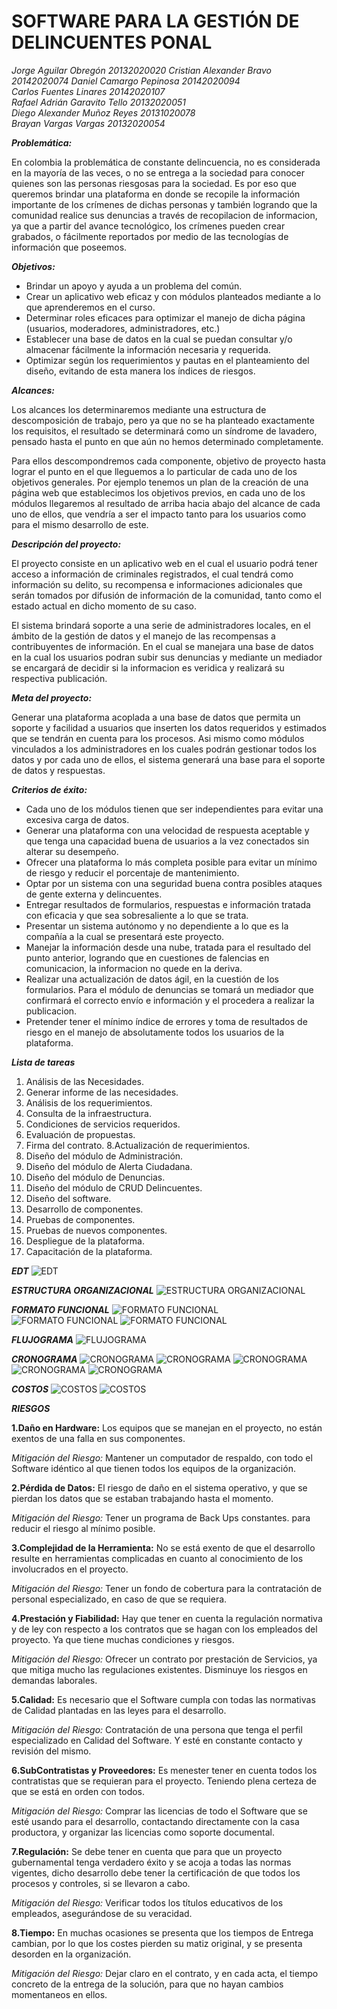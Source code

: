 # SOFTWARE PARA LA GESTIÓN DE DELINCUENTES PONAL

*Jorge Aguilar Obregón           20132020020
Cristian Alexander Bravo         20142020074
Daniel Camargo Pepinosa          20142020094                                                                                                                                                                                      
Carlos Fuentes Linares           20142020107                                                                                           
Rafael Adrián Garavito Tello     20132020051                                                                                           
Diego Alexander Muñoz Reyes      20131020078                                                                                           
Brayan Vargas Vargas             20132020054*                                                                                           



***Problemática:***

En colombia la problemática de constante delincuencia, no es considerada en la mayoría de las veces, o no se entrega a la sociedad para conocer quienes son las personas riesgosas para la sociedad. Es por eso que queremos brindar una plataforma en donde se recopile la información importante de los crímenes de dichas personas y también logrando que la comunidad realice sus denuncias a través de recopilacion de informacion, ya que a partir del avance tecnológico, los crímenes pueden crear grabados, o fácilmente reportados por medio de las tecnologías de información que poseemos.




***Objetivos:***

- Brindar un apoyo y ayuda a un problema del común.
- Crear un aplicativo web eficaz y con módulos planteados mediante a lo que aprenderemos en el curso.
- Determinar roles eficaces para optimizar el manejo de dicha página (usuarios, moderadores, administradores, etc.)
- Establecer una base de datos en la cual se puedan consultar y/o almacenar fácilmente la información necesaria y requerida.
- Optimizar según los requerimientos y pautas en el planteamiento del diseño, evitando de esta manera los índices de riesgos.


***Alcances:***

Los alcances los determinaremos mediante una estructura de descomposición de trabajo, pero ya que no se ha planteado exactamente los requisitos, el resultado se determinará como un síndrome de lavadero, pensado hasta el punto en que aún no hemos determinado completamente.

Para ellos descompondremos cada componente, objetivo de proyecto hasta lograr el punto en el que lleguemos a lo particular de cada uno de los objetivos generales. Por ejemplo tenemos un plan de la creación de una página web que establecimos los objetivos previos, en cada uno de los módulos llegaremos al resultado de arriba hacia abajo del alcance de cada uno de ellos, que vendría a ser el impacto tanto para los usuarios como para el mismo desarrollo de este. 

***Descripción del proyecto:***

El proyecto consiste en un aplicativo web en el cual el usuario podrá tener acceso a información de criminales registrados, el cual tendrá como información su delito, su recompensa e informaciones adicionales que serán tomados por difusión de información de la comunidad, tanto como el estado actual en dicho momento de su caso.

El sistema brindará soporte a una serie de administradores locales, en el ámbito de la gestión de datos y el manejo de las recompensas a contribuyentes de información. En el cual se manejara una base de datos en la cual los usuarios podran subir sus denuncias y mediante un mediador se encargará de decidir si la informacion es veridica y realizará su respectiva publicación.


***Meta del proyecto:***

Generar una plataforma acoplada a una base de datos que permita un soporte y facilidad a usuarios que inserten los datos requeridos y estimados que se tendrán en cuenta para los procesos. Asi mismo como módulos vinculados a los administradores en los cuales podrán gestionar todos los datos y por cada uno de ellos, el sistema generará una base para el soporte de datos y respuestas.

***Criterios de éxito:***

- Cada uno de los módulos tienen que ser independientes para evitar una excesiva carga de datos.
- Generar una plataforma con una velocidad de respuesta aceptable y que tenga una capacidad buena de usuarios a la vez conectados
sin alterar su desempeño.
- Ofrecer una plataforma lo más completa posible para evitar un mínimo de riesgo y reducir el porcentaje de mantenimiento.
- Optar por un sistema con una seguridad buena contra posibles ataques de gente externa y delincuentes.
- Entregar resultados de formularios, respuestas e información tratada con eficacia y que sea sobresaliente a lo que se trata.
- Presentar un sistema autónomo y no dependiente a lo que es la compañía a la cual se presentará este proyecto.
- Manejar la información desde una nube, tratada para el resultado del punto anterior, logrando que en cuestiones de falencias en 
comunicacion, la informacion no quede en la deriva.
- Realizar una actualización de datos ágil, en la cuestión de los formularios. Para el módulo de denuncias se tomará un mediador que confirmará el correcto envío e información y el procedera a realizar la publicacion.
- Pretender tener el mínimo índice de errores y toma de resultados de riesgo en el manejo de absolutamente todos los usuarios de la plataforma.







***Lista de tareas***

1. Análisis de las  Necesidades.
2. Generar informe de las necesidades.
3. Análisis de los requerimientos.
4. Consulta de la infraestructura.
5. Condiciones de servicios requeridos.
6. Evaluación de propuestas.
7. Firma del contrato.
8.Actualización de requerimientos.
9. Diseño del módulo de Administración.
10. Diseño del módulo de Alerta Ciudadana.
11. Diseño del módulo de Denuncias.
12. Diseño del módulo de CRUD Delincuentes.
13. Diseño del software.
14. Desarrollo de componentes. 
15. Pruebas de componentes.
16. Pruebas de nuevos componentes.
17. Despliegue de la plataforma.
18. Capacitación de la plataforma.

***EDT***
![EDT](https://github.com/adrianga96/Gestion-CVVS/blob/master/EDT.png)

***ESTRUCTURA ORGANIZACIONAL***
![ESTRUCTURA ORGANIZACIONAL](https://github.com/adrianga96/Gestion-CVVS/blob/master/est%20org.png)

***FORMATO FUNCIONAL***
![FORMATO FUNCIONAL](https://github.com/adrianga96/Gestion-CVVS/blob/master/ff1.png)
![FORMATO FUNCIONAL](https://github.com/adrianga96/Gestion-CVVS/blob/master/ff2.png)
![FORMATO FUNCIONAL](https://github.com/adrianga96/Gestion-CVVS/blob/master/ff3.png)

***FLUJOGRAMA***
![FLUJOGRAMA](https://github.com/adrianga96/Gestion-CVVS/blob/master/flujo.png)

***CRONOGRAMA***
![CRONOGRAMA](https://github.com/adrianga96/Gestion-CVVS/blob/master/crono1.png)
![CRONOGRAMA](https://github.com/adrianga96/Gestion-CVVS/blob/master/crono2.PNG)
![CRONOGRAMA](https://github.com/adrianga96/Gestion-CVVS/blob/master/crono3.PNG)
![CRONOGRAMA](https://github.com/adrianga96/Gestion-CVVS/blob/master/crono4.PNG)
![CRONOGRAMA](https://github.com/adrianga96/Gestion-CVVS/blob/master/crono5.PNG)


***COSTOS***
![COSTOS](https://github.com/adrianga96/Gestion-CVVS/blob/master/cost1.png)
![COSTOS](https://github.com/adrianga96/Gestion-CVVS/blob/master/cost2.png)



***RIESGOS***

**1.Daño en Hardware:** Los equipos que se manejan en el proyecto, no están exentos de una falla en sus componentes.

*Mitigación del Riesgo:* Mantener un computador de respaldo, con todo el Software idéntico al que tienen todos los equipos de la organización.

**2.Pérdida de Datos:** El riesgo de daño en el sistema operativo, y que se pierdan los datos que se estaban trabajando hasta el momento.

*Mitigación del Riesgo:* Tener un programa de Back Ups constantes. para reducir el riesgo al mínimo posible.

**3.Complejidad de la Herramienta:** No se está exento de que el desarrollo resulte en herramientas complicadas en cuanto al conocimiento de los involucrados en el proyecto.

*Mitigación del Riesgo:* Tener un fondo de cobertura para la contratación de personal especializado, en caso de que se requiera.

**4.Prestación y Fiabilidad:** Hay que tener en cuenta la regulación normativa y de ley con respecto a los contratos que se hagan con los empleados del proyecto. Ya que tiene muchas condiciones y riesgos. 

*Mitigación del Riesgo:* Ofrecer un contrato por prestación de Servicios, ya que mitiga mucho las regulaciones existentes. Disminuye los riesgos en demandas laborales.

**5.Calidad:** Es necesario que el Software cumpla con todas las normativas de Calidad plantadas en las leyes para el desarrollo.

*Mitigación del Riesgo:* Contratación de una persona que tenga el perfil especializado en Calidad del Software. Y esté en constante contacto y revisión del mismo.

**6.SubContratistas y Proveedores:** Es menester tener en cuenta todos los contratistas que se requieran para el proyecto. Teniendo plena certeza de que se está en orden con todos. 

*Mitigación del Riesgo:* Comprar las licencias de todo el Software que se esté usando para el desarrollo, contactando directamente con la casa productora, y organizar las licencias como soporte documental.

**7.Regulación:**  Se debe tener en cuenta que para que un proyecto gubernamental tenga verdadero éxito y se acoja a todas las normas vigentes, dicho desarrollo debe tener la certificación de que todos los procesos y controles, si se llevaron a cabo. 

*Mitigación del Riesgo:* Verificar todos los títulos educativos de los empleados, asegurándose de su veracidad.

**8.Tiempo:** En muchas ocasiones se presenta que los tiempos de Entrega cambian, por lo que los costes pierden su matiz original, y se presenta desorden en la organización.

*Mitigación del Riesgo:* Dejar claro en el contrato, y en cada acta, el tiempo concreto de la entrega de la solución, para que no hayan cambios momentaneos en ellos. 
